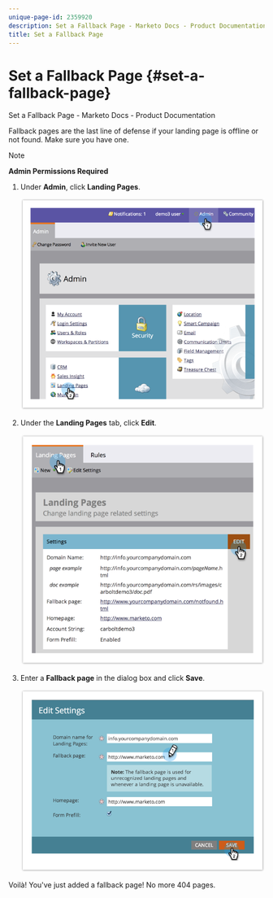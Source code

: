 ```yaml
---
unique-page-id: 2359920
description: Set a Fallback Page - Marketo Docs - Product Documentation
title: Set a Fallback Page
---
```


# Set a Fallback Page {#set-a-fallback-page}

Set a Fallback Page - Marketo Docs - Product Documentation

Fallback pages are the last line of defense if your landing page is offline or not found. Make sure you have one.

>[!NOTE]
>
>**Admin Permissions Required**

1. Under **Admin**, click **Landing Pages**.

   ![](assets/image2014-9-10-12-3a7-3a22.png)

1. Under the **Landing Pages** tab, click **Edit**.

   ![](assets/image2014-9-10-12-3a7-3a5.png)

1. Enter a **Fallback page** in the dialog box and click **Save**.

   ![](assets/image2014-9-10-12-3a6-3a2.png)

Voilà! You've just added a fallback page! No more 404 pages. 